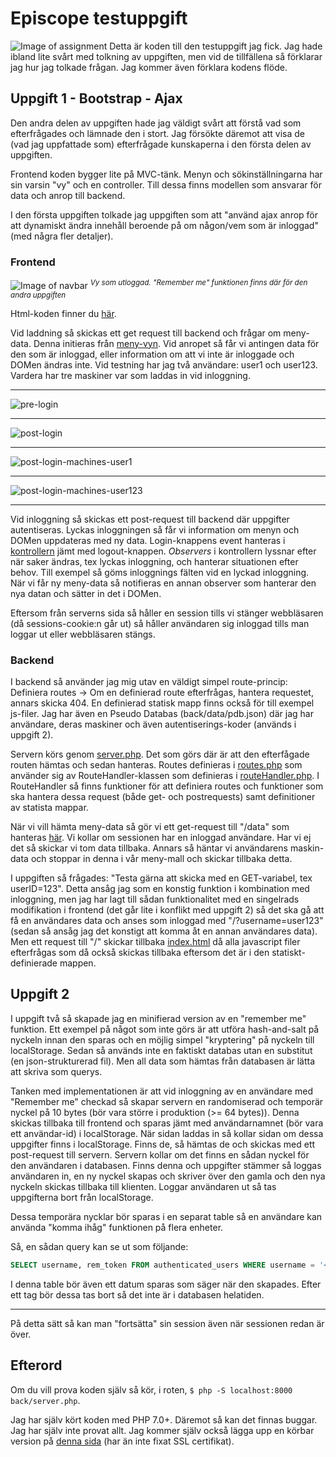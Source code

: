 # Episcope testuppgift
![Image of assignment](http://puu.sh/vAZkE/e5b8d4d1ae.png)
Detta är koden till den testuppgift jag fick. Jag hade ibland lite svårt med tolkning av uppgiften, men vid de tillfällena så förklarar jag hur jag tolkade frågan. Jag kommer även förklara kodens flöde. 

## Uppgift 1 - Bootstrap - Ajax
Den andra delen av uppgiften hade jag väldigt svårt att förstå vad som efterfrågades och lämnade den i stort. Jag försökte däremot att visa de (vad jag uppfattade som) efterfrågade kunskaperna i den första delen av uppgiften.

Frontend koden bygger lite på MVC-tänk. Menyn och sökinställningarna har sin varsin "vy" och en controller. Till dessa finns modellen som ansvarar för data och anrop till backend.

I den första uppgiften tolkade jag uppgiften som att "använd ajax anrop för att dynamiskt ändra innehåll beroende på om någon/vem som är inloggad" (med några fler detaljer). 

### Frontend
![Image of navbar](http://puu.sh/vAZeZ/c55a36550b.png)
<sup>*Vy som utloggad. "Remember me" funktionen finns där för den andra uppgiften*</sup>  

Html-koden finner du [här](front/index.html).

Vid laddning så skickas ett get request till backend och frågar om meny-data. Denna initieras från [meny-vyn](front/js/views/navbarView.js). Vid anropet så får vi antingen data för den som är inloggad, eller information om att vi inte är inloggade och DOMen ändras inte. Vid testning har jag två användare: user1 och user123. Vardera har tre maskiner var som laddas in vid inloggning. 

----

![pre-login](http://puu.sh/vAZYJ/903d34ae02.png)

----

![post-login](http://puu.sh/vAZZC/1044cf2514.png)

----

![post-login-machines-user1](http://puu.sh/vB06O/15dc434eb6.png)

----

![post-login-machines-user123](http://puu.sh/vB0x9/c41f5e6acd.png)

----

Vid inloggning så skickas ett post-request till backend där uppgifter autentiseras. Lyckas inloggningen så får vi information om menyn och DOMen uppdateras med ny data. Login-knappens event hanteras i [kontrollern](front/js/controller/navbarViewController.js) jämt med logout-knappen. *Observers* i kontrollern lyssnar efter när saker ändras, tex lyckas inloggning, och hanterar situationen efter behov. Till exempel så göms inloggnings fälten vid en lyckad inloggning. När vi får ny meny-data så notifieras en annan observer som hanterar den nya datan och sätter in det i DOMen. 

Eftersom från serverns sida så håller en session tills vi stänger webbläsaren (då sessions-cookie:n går ut) så håller användaren sig inloggad tills man loggar ut eller webbläsaren stängs. 

### Backend

I backend så använder jag mig utav en väldigt simpel route-princip: Definiera routes -> Om en definierad route efterfrågas, hantera requestet, annars skicka 404. En definierad statisk mapp finns också för till exempel js-filer. Jag har även en Pseudo Databas (back/data/pdb.json) där jag har användare, deras maskiner och även autentiserings-koder (används i uppgift 2).

Servern körs genom [server.php](back/server.php). Det som görs där är att den efterfågade routen hämtas och sedan hanteras. Routes definieras i [routes.php](back/routes.php) som använder sig av RouteHandler-klassen som definieras i [routeHandler.php](back/routeHandler.php). I RouteHandler så finns funktioner för att definiera routes och funktioner som ska hantera dessa request (både get- och postrequests) samt definitioner av statista mappar. 

När vi vill hämta meny-data så gör vi ett get-request till "/data" som hanteras [här](back/routes.php#L91). Vi kollar om sessionen har en inloggad användare. Har vi ej det så skickar vi tom data tillbaka. Annars så häntar vi användarens maskin-data och stoppar in denna i vår meny-mall och skickar tillbaka detta. 

I uppgiften så frågades: "Testa gärna att skicka med en GET-variabel, tex userID=123". Detta ansåg jag som en konstig funktion i kombination med inloggning, men jag har lagt till sådan funktionalitet med en singelrads modifikation i frontend (det går lite i konflikt med uppgift 2) så det ska gå att få en användares data och anses som inloggad med "/?username=user123" (sedan så ansåg jag det konstigt att komma åt en annan användares data). Men ett request till "/" skickar tillbaka [index.html](front/index.html) då alla javascript filer efterfrågas som då också skickas tillbaka eftersom det är i den statiskt-definierade mappen. 

## Uppgift 2

I uppgift två så skapade jag en minifierad version av en "remember me" funktion. Ett exempel på något som inte görs är att utföra hash-and-salt på nyckeln innan den sparas och en möjlig simpel "kryptering" på nyckeln till localStorage. Sedan så används inte en faktiskt databas utan en substitut (en json-strukturerad fil). Men all data som hämtas från databasen är lätta att skriva som querys.  

Tanken med implementationen är att vid inloggning av en användare med "Remember me" checkad så skapar servern en randomiserad och temporär nyckel på 10 bytes (bör vara större i produktion (>= 64 bytes)). Denna skickas tillbaka till frontend och sparas jämt med användarnamnet (bör vara ett användar-id) i localStorage. När sidan laddas in så kollar sidan om dessa uppgifter finns i localStorage. Finns de, så hämtas de och skickas med ett post-request till servern. Servern kollar om det finns en sådan nyckel för den användaren i databasen. Finns denna och uppgifter stämmer så loggas användaren in, en ny nyckel skapas och skriver över den gamla och den nya nyckeln skickas tillbaka till klienten. Loggar användaren ut så tas uppgifterna bort från localStorage. 

Dessa temporära nycklar bör sparas i en separat table så en användare kan använda "komma ihåg" funktionen på flera enheter. 

Så, en sådan query kan se ut som följande: 

```SQL
SELECT username, rem_token FROM authenticated_users WHERE username = '<användarnamn>' AND rem_token = '<temporär nyckel>'
```

I denna table bör även ett datum sparas som säger när den skapades. Efter ett tag bör dessa tas bort så det inte är i databasen helatiden. 

----

På detta sätt så kan man "fortsätta" sin session även när sessionen redan är över.


## Efterord

Om du vill prova koden själv så kör, i roten, `$ php -S localhost:8000 back/server.php`.

Jag har själv kört koden med PHP 7.0+. Däremot så kan det finnas buggar. Jag har själv inte provat allt. Jag kommer själv också lägga upp en körbar version på [denna sida](http://lucaslj.com) (har än inte fixat SSL certifikat).
